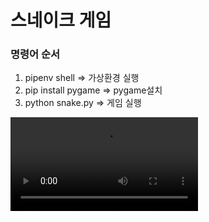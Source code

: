 # 스네이크 게임

### 명령어 순서
1. pipenv shell => 가상환경 실행
2. pip install pygame => pygame설치
3. python snake.py => 게임 실행

<video src="https://user-images.githubusercontent.com/61821825/110464594-a6a49680-8116-11eb-8cf6-6ae2faa8f466.mov">